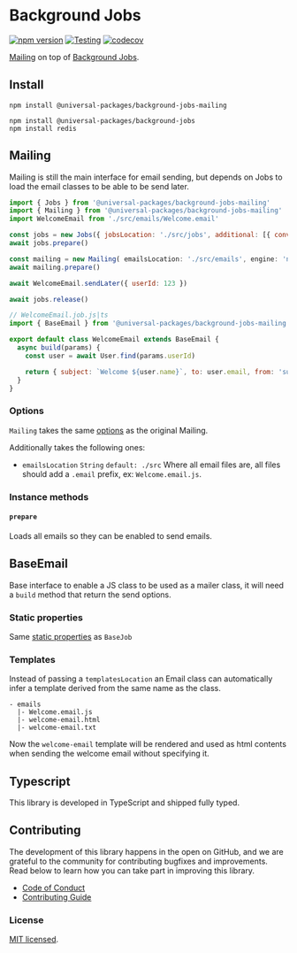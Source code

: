 # Background Jobs

[![npm version](https://badge.fury.io/js/@universal-packages%2Fbackground-jobs-mailing.svg)](https://www.npmjs.com/package/@universal-packages/background-jobs-mailing)
[![Testing](https://github.com/universal-packages/universal-background-jobs-mailing/actions/workflows/testing.yml/badge.svg)](https://github.com/universal-packages/universal-background-jobs-mailing/actions/workflows/testing.yml)
[![codecov](https://codecov.io/gh/universal-packages/universal-background-jobs-mailing/branch/main/graph/badge.svg?token=CXPJSN8IGL)](https://codecov.io/gh/universal-packages/universal-background-jobs-mailing)

[Mailing](https://github.com/universal-packages/universal-mailing) on top of [Background Jobs](https://github.com/universal-packages/universal-background-jobs).

## Install

```shell
npm install @universal-packages/background-jobs-mailing

npm install @universal-packages/background-jobs
npm install redis
```

## Mailing

Mailing is still the main interface for email sending, but depends on Jobs to load the email classes to be able to be send later.

```js
import { Jobs } from '@universal-packages/background-jobs-mailing'
import { Mailing } from '@universal-packages/background-jobs-mailing'
import WelcomeEmail from './src/emails/Welcome.email'

const jobs = new Jobs({ jobsLocation: './src/jobs', additional: [{ conventionPrefix: 'email', location: './src/emails' }] })
await jobs.prepare()

const mailing = new Mailing( emailsLocation: './src/emails', engine: 'nodemailer', engineOptions: { transport: 'smtp', options: { host: 'smtp.com'} })
await mailing.prepare()

await WelcomeEmail.sendLater({ userId: 123 })

await jobs.release()
```

```js
// WelcomeEmail.job.js|ts
import { BaseEmail } from '@universal-packages/background-jobs-mailing'

export default class WelcomeEmail extends BaseEmail {
  async build(params) {
    const user = await User.find(params.userId)

    return { subject: `Welcome ${user.name}`, to: user.email, from: 'support@company.com' }
  }
}
```

### Options

`Mailing` takes the same [options](https://github.com/universal-packages/universal-mailing#options) as the original Mailing.

Additionally takes the following ones:

- `emailsLocation` `String` `default: ./src`
  Where all email files are, all files should add a `.email` prefix, ex: `Welcome.email.js`.

### Instance methods

#### **`prepare`**

Loads all emails so they can be enabled to send emails.

## BaseEmail

Base interface to enable a JS class to be used as a mailer class, it will need a `build` method that return the send options.

### Static properties

Same [static properties](https://github.com/universal-packages/universal-background-jobs#static-properties) as `BaseJob`

### Templates

Instead of passing a `templatesLocation` an Email class can automatically infer a template derived from the same name as the class.

```
- emails
  |- Welcome.email.js
  |- welcome-email.html
  |- welcome-email.txt
```

Now the `welcome-email` template will be rendered and used as html contents when sending the welcome email without specifying it.

## Typescript

This library is developed in TypeScript and shipped fully typed.

## Contributing

The development of this library happens in the open on GitHub, and we are grateful to the community for contributing bugfixes and improvements. Read below to learn how you can take part in improving this library.

- [Code of Conduct](./CODE_OF_CONDUCT.md)
- [Contributing Guide](./CONTRIBUTING.md)

### License

[MIT licensed](./LICENSE).
